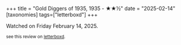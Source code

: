 +++
title = "Gold Diggers of 1935, 1935 - ★★½"
date = "2025-02-14"
[taxonomies]
tags=["letterboxd"]
+++

Watched on Friday February 14, 2025.

<small>see this review on <a href="https://letterboxd.com/nonmodernist/film/gold-diggers-of-1935/">letterboxd</a>.</small>